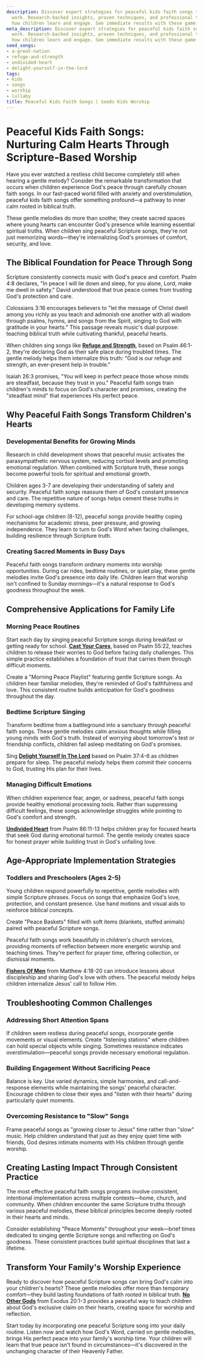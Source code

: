 ```yaml
---
description: Discover expert strategies for peaceful kids faith songs that actually
  work. Research-backed insights, proven techniques, and professional tips that transform
  how children learn and engage. See immediate results with these game-changing methods!
meta_description: Discover expert strategies for peaceful kids faith songs that actually
  work. Research-backed insights, proven techniques, and professional tips that transform
  how children learn and engage. See immediate results with these game-changing methods!
seed_songs:
- a-great-nation
- refuge-and-strength
- undivided-heart
- delight-yourself-in-the-lord
tags:
- kids
- songs
- worship
- lullaby
title: Peaceful Kids Faith Songs | Seeds Kids Worship
---
```

# Peaceful Kids Faith Songs: Nurturing Calm Hearts Through Scripture-Based Worship

Have you ever watched a restless child become completely still when hearing a gentle melody? Consider the remarkable transformation that occurs when children experience God's peace through carefully chosen faith songs. In our fast-paced world filled with anxiety and overstimulation, peaceful kids faith songs offer something profound—a pathway to inner calm rooted in biblical truth.

These gentle melodies do more than soothe; they create sacred spaces where young hearts can encounter God's presence while learning essential spiritual truths. When children sing peaceful Scripture songs, they're not just memorizing words—they're internalizing God's promises of comfort, security, and love.

## The Biblical Foundation for Peace Through Song

Scripture consistently connects music with God's peace and comfort. Psalm 4:8 declares, "In peace I will lie down and sleep, for you alone, Lord, make me dwell in safety." David understood that true peace comes from trusting God's protection and care.

Colossians 3:16 encourages believers to "let the message of Christ dwell among you richly as you teach and admonish one another with all wisdom through psalms, hymns, and songs from the Spirit, singing to God with gratitude in your hearts." This passage reveals music's dual purpose: teaching biblical truth while cultivating thankful, peaceful hearts.

When children sing songs like **[Refuge and Strength](https://seedskidsworship.com/product/refuge-and-strength-psalm-461-2-2/)**, based on Psalm 46:1-2, they're declaring God as their safe place during troubled times. The gentle melody helps them internalize this truth: "God is our refuge and strength, an ever-present help in trouble."

Isaiah 26:3 promises, "You will keep in perfect peace those whose minds are steadfast, because they trust in you." Peaceful faith songs train children's minds to focus on God's character and promises, creating the "steadfast mind" that experiences His perfect peace.

## Why Peaceful Faith Songs Transform Children's Hearts

### Developmental Benefits for Growing Minds

Research in child development shows that peaceful music activates the parasympathetic nervous system, reducing cortisol levels and promoting emotional regulation. When combined with Scripture truth, these songs become powerful tools for spiritual and emotional growth.

Children ages 3-7 are developing their understanding of safety and security. Peaceful faith songs reassure them of God's constant presence and care. The repetitive nature of songs helps cement these truths in developing memory systems.

For school-age children (8-12), peaceful songs provide healthy coping mechanisms for academic stress, peer pressure, and growing independence. They learn to turn to God's Word when facing challenges, building resilience through Scripture truth.

### Creating Sacred Moments in Busy Days

Peaceful faith songs transform ordinary moments into worship opportunities. During car rides, bedtime routines, or quiet play, these gentle melodies invite God's presence into daily life. Children learn that worship isn't confined to Sunday mornings—it's a natural response to God's goodness throughout the week.

## Comprehensive Applications for Family Life

### Morning Peace Routines

Start each day by singing peaceful Scripture songs during breakfast or getting ready for school. **[Cast Your Cares](https://seedskidsworship.com/product/the-power-of-encouragement/)**, based on Psalm 55:22, teaches children to release their worries to God before facing daily challenges. This simple practice establishes a foundation of trust that carries them through difficult moments.

Create a "Morning Peace Playlist" featuring gentle Scripture songs. As children hear familiar melodies, they're reminded of God's faithfulness and love. This consistent routine builds anticipation for God's goodness throughout the day.

### Bedtime Scripture Singing

Transform bedtime from a battleground into a sanctuary through peaceful faith songs. These gentle melodies calm anxious thoughts while filling young minds with God's truth. Instead of worrying about tomorrow's test or friendship conflicts, children fall asleep meditating on God's promises.

Sing **[Delight Yourself In The Lord](https://seedskidsworship.com/product/seeds-of-purpose-vol-4/)** based on Psalm 37:4-6 as children prepare for sleep. The peaceful melody helps them commit their concerns to God, trusting His plan for their lives.

### Managing Difficult Emotions

When children experience fear, anger, or sadness, peaceful faith songs provide healthy emotional processing tools. Rather than suppressing difficult feelings, these songs acknowledge struggles while pointing to God's comfort and strength.

**[Undivided Heart](https://seedskidsworship.com/product/undivided-heart-psalm-8611-13-2/)** from Psalm 86:11-13 helps children pray for focused hearts that seek God during emotional turmoil. The gentle melody creates space for honest prayer while building trust in God's unfailing love.

## Age-Appropriate Implementation Strategies

### Toddlers and Preschoolers (Ages 2-5)

Young children respond powerfully to repetitive, gentle melodies with simple Scripture phrases. Focus on songs that emphasize God's love, protection, and constant presence. Use hand motions and visual aids to reinforce biblical concepts.

Create "Peace Baskets" filled with soft items (blankets, stuffed animals) paired with peaceful Scripture songs.

Peaceful faith songs work beautifully in children's church services, providing moments of reflection between more energetic worship and teaching times. They're perfect for prayer time, offering collection, or dismissal moments.

**[Fishers Of Men](https://seedskidsworship.com/product/fishers-of-men-matthew-418-20/)** from Matthew 4:18-20 can introduce lessons about discipleship and sharing God's love with others. The peaceful melody helps children internalize Jesus' call to follow Him.

## Troubleshooting Common Challenges

### Addressing Short Attention Spans

If children seem restless during peaceful songs, incorporate gentle movements or visual elements. Create "listening stations" where children can hold special objects while singing. Sometimes resistance indicates overstimulation—peaceful songs provide necessary emotional regulation.

### Building Engagement Without Sacrificing Peace

Balance is key. Use varied dynamics, simple harmonies, and call-and-response elements while maintaining the songs' peaceful character. Encourage children to close their eyes and "listen with their hearts" during particularly quiet moments.

### Overcoming Resistance to "Slow" Songs

Frame peaceful songs as "growing closer to Jesus" time rather than "slow" music. Help children understand that just as they enjoy quiet time with friends, God desires intimate moments with His children through gentle worship.

## Creating Lasting Impact Through Consistent Practice

The most effective peaceful faith songs programs involve consistent, intentional implementation across multiple contexts—home, church, and community. When children encounter the same Scripture truths through various peaceful melodies, these biblical principles become deeply rooted in their hearts and minds.

Consider establishing "Peace Moments" throughout your week—brief times dedicated to singing gentle Scripture songs and reflecting on God's goodness. These consistent practices build spiritual disciplines that last a lifetime.

## Transform Your Family's Worship Experience

Ready to discover how peaceful Scripture songs can bring God's calm into your children's hearts? These gentle melodies offer more than temporary comfort—they build lasting foundations of faith rooted in biblical truth. **[No Other Gods](https://seedskidsworship.com/product/no-other-gods-exodus-201-3-2/)** from Exodus 20:1-3 provides a peaceful way to teach children about God's exclusive claim on their hearts, creating space for worship and reflection.

Start today by incorporating one peaceful Scripture song into your daily routine. Listen now and watch how God's Word, carried on gentle melodies, brings His perfect peace into your family's worship time. Your children will learn that true peace isn't found in circumstances—it's discovered in the unchanging character of their Heavenly Father.

<script type="application/ld+json">
{
  "@context": "https://schema.org",
  "@type": "Article",
  "headline": "Peaceful Kids Faith Songs",
  "author": {
    "@type": "Organization",
    "name": "Seeds Kids Worship"
  },
  "publisher": {
    "@type": "Organization",
    "name": "Seeds Kids Worship",
    "logo": {
      "@type": "ImageObject",
      "url": "https://seedskidsworship.com/logo.png"
    }
  },
  "datePublished": "2025-09-05T16:35:44.903462",
  "dateModified": "2025-09-05T16:35:44.903476",
  "description": "Discover expert strategies for peaceful kids faith songs that actually work. Research-backed insights, proven techniques, and professional tips that transform h",
  "mainEntityOfPage": {
    "@type": "WebPage",
    "@id": "https://seedskidsworship.com/activities/peaceful-kids-faith-songs/"
  }
}
</script>

<script type="application/ld+json">
{
  "@context": "https://schema.org",
  "@type": "Product",
  "name": "A Great Nation",
  "description": "Scripture-based worship song helping children memorize God's promise to Abraham about making him into a great nation",
  "url": "https://seedskidsworship.com/product/a-great-nation-genesis-121-2/",
  "brand": {
    "@type": "Brand",
    "name": "Seeds Kids Worship"
  },
  "category": "Children's Christian Music",
  "album": "Trust"
}
</script>

<script type="application/ld+json">
{
  "@context": "https://schema.org",
  "@type": "Product",
  "name": "Refuge and Strength",
  "description": "Comforting song declaring God as our refuge and strength in times of trouble from Psalm 46:1-2",
  "url": "https://seedskidsworship.com/product/refuge-and-strength-psalm-461-2-2/",
  "brand": {
    "@type": "Brand",
    "name": "Seeds Kids Worship"
  },
  "category": "Children's Christian Music",
  "album": "Seeds of Courage"
}
</script>

<script type="application/ld+json">
{
  "@context": "https://schema.org
